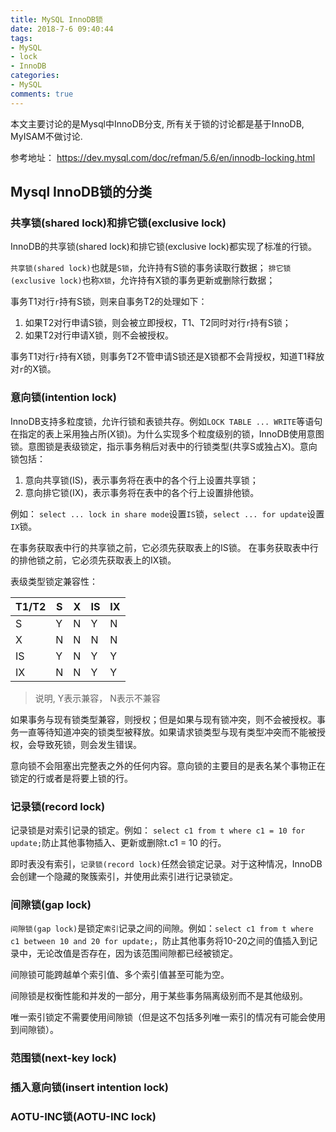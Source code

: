 ```yaml
---
title: MySQL InnoDB锁
date: 2018-7-6 09:40:44
tags:
- MySQL
- lock
- InnoDB
categories:
- MySQL
comments: true
---
```

本文主要讨论的是Mysql中InnoDB分支, 所有关于锁的讨论都是基于InnoDB, MyISAM不做讨论.

参考地址： https://dev.mysql.com/doc/refman/5.6/en/innodb-locking.html
<!-- more -->
## Mysql InnoDB锁的分类
### 共享锁(shared lock)和排它锁(exclusive lock)

InnoDB的共享锁(shared lock)和排它锁(exclusive lock)都实现了标准的行锁。

`共享锁(shared lock)`也就是`S锁`，允许持有S锁的事务读取行数据；
`排它锁(exclusive lock)`也称`X锁`，允许持有X锁的事务更新或删除行数据；

事务T1对行`r`持有S锁，则来自事务T2的处理如下：
1. 如果T2对行申请S锁，则会被立即授权，T1、T2同时对行`r`持有S锁；
2. 如果T2对行申请X锁，则不会被授权。

事务T1对行`r`持有X锁，则事务T2不管申请S锁还是X锁都不会背授权，知道T1释放对`r`的X锁。

### 意向锁(intention lock)

InnoDB支持多粒度锁，允许行锁和表锁共存。例如`LOCK TABLE ... WRITE`等语句在指定的表上采用独占所(X锁)。为什么实现多个粒度级别的锁，InnoDB使用意图锁。意图锁是表级锁定，指示事务稍后对表中的行锁类型(共享S或独占X)。意向锁包括：
1. 意向共享锁(IS)，表示事务将在表中的各个行上设置共享锁；
2. 意向排它锁(IX)，表示事务将在表中的各个行上设置排他锁。

例如： `select ... lock in share mode`设置`IS`锁，`select ... for update`设置`IX`锁。

在事务获取表中行的共享锁之前，它必须先获取表上的IS锁。
在事务获取表中行的排他锁之前，它必须先获取表上的IX锁。

表级类型锁定兼容性：

|T1/T2|  S  |  X  |  IS  |  IX  |
| --- | --- | --- | ---  |  --- |
|  S  |  Y  |  N  |  Y   |   N  |
|  X  |  N  |  N  |  N   |   N  |
|  IS |  Y  |  N  |  Y   |   Y  |
|  IX |  N  |  N  |  Y   |   Y  |

> 说明, Y表示兼容， N表示不兼容

如果事务与现有锁类型兼容，则授权；但是如果与现有锁冲突，则不会被授权。事务一直等待知道冲突的锁类型被释放。如果请求锁类型与现有类型冲突而不能被授权，会导致死锁，则会发生错误。

意向锁不会阻塞出完整表之外的任何内容。意向锁的主要目的是表名某个事物正在锁定的行或者是将要上锁的行。

### 记录锁(record lock)

记录锁是对索引记录的锁定。例如： `select c1 from t where c1 = 10 for update;`防止其他事物插入、更新或删除t.c1 = 10 的行。

即时表没有索引，`记录锁(record lock)`任然会锁定记录。对于这种情况，InnoDB会创建一个隐藏的聚簇索引，并使用此索引进行记录锁定。

### 间隙锁(gap lock)

`间隙锁(gap lock)`是锁定`索引`记录之间的间隙。例如：`select c1 from t where c1 between 10 and 20 for update;`，防止其他事务将10-20之间的值插入到记录中，无论改值是否存在，因为该范围间隙都已经被锁定。

间隙锁可能跨越单个索引值、多个索引值甚至可能为空。

间隙锁是权衡性能和并发的一部分，用于某些事务隔离级别而不是其他级别。

唯一索引锁定不需要使用间隙锁（但是这不包括多列唯一索引的情况有可能会使用到间隙锁）。

### 范围锁(next-key lock)

### 插入意向锁(insert intention lock)

### AOTU-INC锁(AOTU-INC lock)
